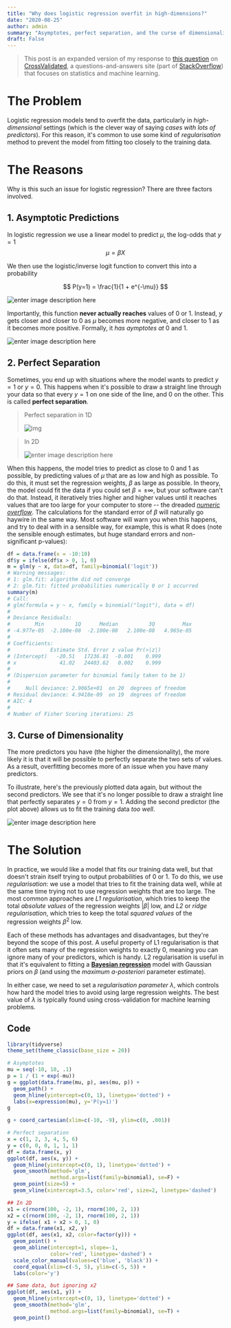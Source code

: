 ```yaml
---
title: "Why does logistic regression overfit in high-dimensions?"
date: "2020-08-25"
author: admin
summary: "Asymptotes, perfect separation, and the curse of dimensionality"
draft: False
---
```


> This post is an expanded version of my response to [this question](https://stats.stackexchange.com/q/469799/42952)
> on [CrossValidated](https://stats.stackexchange.com/), a questions-and-answers site (part of [StackOverflow](https://stackoverflow.com/))
> that focuses on statistics and machine learning.

# The Problem

Logistic regression models tend to overfit the data,
particularly in *high-dimensional* settings (which is the clever way of saying *cases with lots of predictors*). For this reason, it's common to use some kind of *regularisation* method to prevent the model from fitting too closely to the training data.

# The Reasons

Why is this such an issue for logistic regression? There are three factors involved.

## 1. Asymptotic Predictions

In logistic regression we use a linear model to predict $\mu$,
the log-odds that $y=1$
$$
\mu = \beta X
$$

We then use the logistic/inverse logit function to convert this into a probability

$$
P(y=1) = \frac{1}{1 + e^{-\mu}}
$$

![enter image description here](https://i.stack.imgur.com/U41Xt.png)

Importantly, this function **never actually reaches** values of $0$ or $1$.
Instead, $y$ gets closer and closer to $0$ as $\mu$ becomes more negative,
and closer to $1$ as it becomes more positive. Formally, it *has aymptotes at* $0$ and $1$.

![enter image description here](https://i.stack.imgur.com/JxBYL.png)

## 2. Perfect Separation

Sometimes, you end up with situations where
the model wants to predict $y=1$ or $y=0$.
This happens when it's possible to draw a straight line through your data
so that every $y=1$ on one side of the line, and $0$ on the other.
This is called **perfect separation**.

> Perfect separation in 1D
>
> ![img](https://i.stack.imgur.com/K69sM.png)

> In 2D
>
> ![enter image description here](https://i.stack.imgur.com/ojtXV.png)



When this happens, the model tries to predict as close to $0$ and $1$ as possible,
by predicting values of $\mu$ that are as low and high as possible.
To do this, it must set the regression weights, $\beta$
as large as possible. In theory, the model could fit the data if you could set $\beta = \pm\infty$, but your software can't do that. Instead, it iteratively tries higher and higher values until it reaches values that are too large for your computer to store -- the dreaded [*numeric overflow*](https://www.inf.unibz.it/~calvanese/teaching/04-05-ip/lecture-notes/uni04/node11.html). The calculations for the standard error of $\beta$ will naturally go haywire in the same way. Most software will warn you when this happens, and try to deal with in a sensible way, for example, this is what R does (note the sensible enough estimates, but huge standard errors and non-significant p-values):

```R
df = data.frame(x = -10:10)
df$y = ifelse(df$x > 0, 1, 0)
m = glm(y ~ x, data=df, family=binomial('logit'))
# Warning messages:
# 1: glm.fit: algorithm did not converge
# 2: glm.fit: fitted probabilities numerically 0 or 1 occurred
summary(m)
# Call:
# glm(formula = y ~ x, family = binomial("logit"), data = df)
#
# Deviance Residuals:
#        Min          1Q      Median          3Q         Max
# -4.977e-05  -2.100e-08  -2.100e-08   2.100e-08   4.965e-05
#
# Coefficients:
#             Estimate Std. Error z value Pr(>|z|)
# (Intercept)   -20.51   17236.81  -0.001    0.999
# x              41.02   24403.62   0.002    0.999
#
# (Dispersion parameter for binomial family taken to be 1)
#
#     Null deviance: 2.9065e+01  on 20  degrees of freedom
# Residual deviance: 4.9418e-09  on 19  degrees of freedom
# AIC: 4
#
# Number of Fisher Scoring iterations: 25
```

## 3. Curse of Dimensionality

The more predictors you have (the higher the dimensionality), the more likely it is that it will be possible to perfectly separate the two sets of values. As a result, overfitting becomes more of an issue when you have many predictors.

To illustrate, here's the previously plotted data again,
but without the second predictors.
We see that it's no longer possible to draw a straight line that
perfectly separates $y=0$ from $y=1$. Adding the second predictor (the plot above) allows us to fit the training data *too well*.

![enter image description here](https://i.stack.imgur.com/NjpW9.png)



# The Solution

In practice, we would like a model that fits our training data well, but that doesn't strain itself trying to output probabilities of $0$ or $1$. To do this, we use *regularisation*: we use a model that tries to fit the training data well, while at the same time trying not to use regression weights that are too large. The most common approaches are *L1 regularisation*, which tries to keep the total *absolute values* of the regression weights $|\beta|$ low, and *L2* or *ridge regularisation*, which tries to keep the total *squared values* of the regression weights $\beta^2$ low.

Each of these methods has advantages and disadvantages, but they're beyond the scope of this post. A useful property of L1 regularisation is that it often sets many of the regression weights to exactly $0$, meaning you can ignore many of your predictors, which is handy.  L2 regularisation is useful in that it's equivalent to fitting a [**Bayesian regression**](https://stats.stackexchange.com/q/474958/42952) model with Gaussian priors on $\beta$ (and using the *maximum a-posteriori* parameter estimate).

In either case, we need to set a *regularisation parameter* $\lambda$, which controls how hard the model tries to avoid using large regression weights. The best value of $\lambda$ is typically found using cross-validation for machine learning problems.



## Code

```R
library(tidyverse)
theme_set(theme_classic(base_size = 20))

# Asymptotes
mu = seq(-10, 10, .1)
p = 1 / (1 + exp(-mu))
g = ggplot(data.frame(mu, p), aes(mu, p)) +
  geom_path() +
  geom_hline(yintercept=c(0, 1), linetype='dotted') +
  labs(x=expression(mu), y='P(y=1)')
g

g + coord_cartesian(xlim=c(-10, -9), ylim=c(0, .001))

# Perfect separation
x = c(1, 2, 3, 4, 5, 6)
y = c(0, 0, 0, 1, 1, 1)
df = data.frame(x, y)
ggplot(df, aes(x, y)) +
  geom_hline(yintercept=c(0, 1), linetype='dotted') +
  geom_smooth(method='glm',
              method.args=list(family=binomial), se=F) +
  geom_point(size=5) +
  geom_vline(xintercept=3.5, color='red', size=2, linetype='dashed')

## In 2D
x1 = c(rnorm(100, -2, 1), rnorm(100, 2, 1))
x2 = c(rnorm(100, -2, 1), rnorm(100, 2, 1))
y = ifelse( x1 + x2 > 0, 1, 0)
df = data.frame(x1, x2, y)
ggplot(df, aes(x1, x2, color=factor(y))) +
  geom_point() +
  geom_abline(intercept=1, slope=-1,
              color='red', linetype='dashed') +
  scale_color_manual(values=c('blue', 'black')) +
  coord_equal(xlim=c(-5, 5), ylim=c(-5, 5)) +
  labs(color='y')

## Same data, but ignoring x2
ggplot(df, aes(x1, y)) +
  geom_hline(yintercept=c(0, 1), linetype='dotted') +
  geom_smooth(method='glm',
              method.args=list(family=binomial), se=T) +
  geom_point()
```

